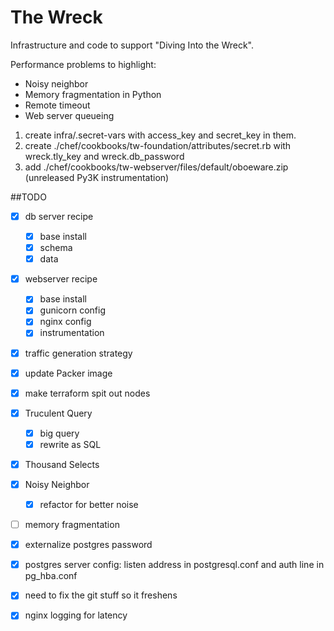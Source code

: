 # The Wreck

Infrastructure and code to support "Diving Into the Wreck".

Performance problems to highlight:

- Noisy neighbor
- Memory fragmentation in Python
- Remote timeout
- Web server queueing

1. create infra/.secret-vars with access_key and secret_key in them.
2. create ./chef/cookbooks/tw-foundation/attributes/secret.rb with wreck.tly_key and wreck.db_password
3. add ./chef/cookbooks/tw-webserver/files/default/oboeware.zip (unreleased Py3K instrumentation)


##TODO

- [x] db server recipe
  - [x] base install
  - [x] schema
  - [x] data
- [x] webserver recipe
  - [x] base install
  - [x] gunicorn config
  - [x] nginx config
  - [x] instrumentation
- [x] traffic generation strategy
- [x] update Packer image
- [x] make terraform spit out nodes

- [x] Truculent Query
  - [x] big query
  - [x] rewrite as SQL
- [x] Thousand Selects
- [x] Noisy Neighbor
  - [x] refactor for better noise
- [ ] memory fragmentation
- [x] externalize postgres password
- [x] postgres server config: listen address in postgresql.conf and auth line in pg_hba.conf
- [x] need to fix the git stuff so it freshens
- [x] nginx logging for latency
